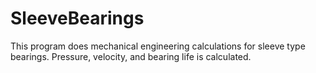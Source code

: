 # SleeveBearings

This program does mechanical engineering calculations for sleeve type bearings. Pressure, velocity, and bearing life is calculated.
